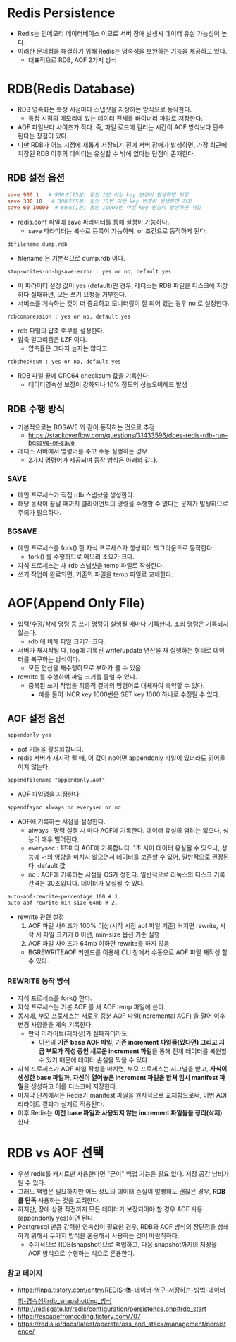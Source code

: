 # Redis Persistence
- Redis는 인메모리 데이터베이스 이므로 서버 장애 발생시 데이터 유실 가능성이 높다.
- 이러한 문제점을 해결하기 위해 Redis는 영속성을 보완하는 기능을 제공하고 있다.
  - 대표적으로 RDB, AOF 2가지 방식

# RDB(Redis Database)
- RDB 영속화는 특정 시점마다 스냅샷을 저장하는 방식으로 동작한다.
  - 특정 시점의 메모리에 있는 데이터 전체를 바이너리 파일로 저장한다. 
- AOF 파일보다 사이즈가 작다. 즉, 파일 로드에 걸리는 시간이 AOF 방식보다 단축된다는 장점이 있다.
- 다만 RDB가 어느 시점에 새롭게 저장되기 전에 서버 장애가 발생하면, 가장 최근에 저장된 RDB 이후의 데이터는 유실할 수 밖에 없다는 단점이 존재한다.

## RDB 설정 옵션
```conf
save 900 1   # 900초(15분) 동안 1번 이상 key 변경이 발생하면 저장 
save 300 10   # 300초(5분) 동안 10번 이상 key 변경이 발생하면 저장 
save 60 10000  # 60초(1분) 동안 10000번 이상 key 변경이 발생하면 저장 
```
- redis.conf 파일에 save 파라미터를 통해 설정이 가능하다.
  - save 파라미터는 복수로 등록이 가능하며, or 조건으로 동작하게 된다.
```
dbfilename dump.rdb
```
- filename 은 기본적으로 dump.rdb 이다.

```
stop-writes-on-bgsave-error : yes or no, default yes
```
- 이 파라미터 설정 값이 yes (default)인 경우, 레디스는 RDB 파일을 디스크에 저장하다 실패하면, 모든 쓰기 요청을 거부한다.
- 서비스를 계속하는 것이 더 중요하고 모니터링이 잘 되어 있는 경우 no 로 설정한다.
```
rdbcompression : yes or no, default yes
```
- rdb 파일의 압축 여부를 설정한다.
- 압축 알고리즘은 LZF 이다.
  - 압축률은 그다지 높지는 않다고
```
rdbchecksum : yes or no, default yes
```
- RDB 파일 끝에 CRC64 checksum 값을 기록한다. 
  - 데이터영속성 보장이 강화되나 10% 정도의 성능오버헤드 발생

## RDB 수행 방식
- 기본적으로는 BGSAVE 와 같이 동작하는 것으로 추정
  - https://stackoverflow.com/questions/31433596/does-redis-rdb-run-bgsave-or-save
- 레디스 서버에서 명령어를 주고 수동 실행하는 경우
  - 2가지 명령어가 제공되며 동작 방식은 아래와 같다.

### SAVE
- 메인 프로세스가 직접 rdb 스냅샷을 생성한다.
- 해당 동작이 끝날 때까지 클라이언트의 명령을 수행할 수 없다는 문제가 발생하므로 주의가 필요하다.
### BGSAVE
- 메인 프로세스를 fork() 한 자식 프로세스가 생성되어 백그라운드로 동작한다.
  - fork() 를 수행하므로 메모리 소요가 크다.
- 자식 프로세스는 새 rdb 스냅샷을 temp 파일로 작성한다.
- 쓰기 작업이 완료되면, 기존의 파일을 temp 파일로 교체한다.

# AOF(Append Only File)
- 입력/수정/삭제 명령 등 쓰기 명령이 실행될 때마다 기록한다. 조회 명령은 기록되지 않는다. 
  - rdb 에 비해 파일 크기가 크다.
- 서버가 재시작될 때, log에 기록된 write/update 연산을 재 실행하는 형태로 데이터를 복구하는 방식이다.
  - 모든 연산을 재수행하므로 부하가 클 수 있음
- rewrite 를 수행하여 파일 크기를 줄일 수 있다.
  - 중복된 쓰기 작업을 최종적 결과의 명령어로 대체하여 축약할 수 있다.
    - 예를 들어 INCR key 1000번은 SET key 1000 하나로 수정될 수 있다.

## AOF 설정 옵션
```
appendonly yes
```
- aof 기능을 활성화합니다.
 - redis 서버가 재시작 될 때, 이 값이 no이면 appendonly 파일이 있더라도 읽어들이지 않는다.

``` 
appendfilename "appendonly.aof" 
```
- AOF 파일명을 지정한다.
```
appendfsync always or everysec or no
```
- AOF에 기록하는 시점을 설정한다.
  - always : 명령 실행 시 마다 AOF에 기록한다. 데이터 유실의 염려는 없으나, 성능이 매우 떨어진다.
  - everysec : 1초마다 AOF에 기록합니다. 1초 사이 데이터 유실될 수 있으나, 성능에 거의 영향을 미치지 않으면서 데이터를 보존할 수 있어, 일반적으로 권장된다. default 값
  - no : AOF에 기록하는 시점을 OS가 정한다. 일반적으로 리눅스의 디스크 기록 간격은 30초입니다. 데이터가 유실될 수 있다.
```
auto-aof-rewrite-percentage 100 # 1. 
auto-aof-rewrite-min-size 64mb # 2.
```
- rewrite 관련 설정
  1. AOF 파일 사이즈가 100% 이상(시작 시점 aof 파일 기준) 커지면 rewrite, 시작 시 파일 크기가 0 이면, min-size 옵션 기준 실행
  2. AOF 파일 사이즈가 64mb 이하면 rewrite를 하지 않음
  -  BGREWRITEAOF 커멘드를 이용해 CLI 창에서 수동으로 AOF 파일 재작성 할 수 있다.

### REWRITE 동작 방식
- 자식 프로세스를 fork() 한다.
- 자식 프로세스는 기본 AOF 를 새 AOF temp 파일에 쓴다.
- 동시에, 부모 프로세스는 새로운 증분 AOF 파일(incremental AOF) 을 열어 이후 변경 사항들을 계속 기록한다.
  - 만약 리라이트(재작성)가 실패하더라도,
    - 이전의 **기존 base AOF 파일, 기존 increment 파일들(있다면) 그리고 지금 부모가 작성 중인 새로운 increment 파일**을 통해 전체 데이터를 복원할 수 있기 때문에 데이터 손실을 막을 수 있다.
- 자식 프로세스가 AOF 파일 작성을 마치면, 부모 프로세스는 시그널을 받고, **자식이 생성한 base 파일과, 자신이 열어놓은 increment 파일을 합쳐 임시 manifest 파일**을 생성하고 이를 디스크에 저장한다.
- 마지막 단계에서는 Redis가 manifest 파일을 원자적으로 교체함으로써, 이번 AOF 리라이트 결과가 실제로 적용된다.
- 이후 Redis는 **이전 base 파일과 사용되지 않는 increment 파일들을 정리(삭제)** 한다.

# RDB vs AOF 선택
- 우선 redis를 캐시로만 사용한다면 "굳이" 백업 기능은 필요 없다. 저장 공간 낭비가 될 수 있다.
- 그래도 백업은 필요하지만 어느 정도의 데이터 손실이 발생해도 괜찮은 경우, **RDB를 단독** 사용하는 것을 고려한다.
- 하지만, 장애 상황 직전까지 모든 데이터가 보장되어야 할 경우 AOF 사용(appendonly yes)하면 된다.
- Postgresql 만큼 강력한 영속성이 필요한 경우, RDB와 AOF 방식의 장단점을 상쇄하기 위해서 두가지 방식을 혼용해서 사용하는 것이 바람직하다.
  - 주기적으로 RDB(snapshot)으로 백업하고, 다음 snapshot까지의 저장을 AOF 방식으로 수행하는 식으로 혼용한다.

### 참고 페이지
- https://inpa.tistory.com/entry/REDIS-📚-데이터-영구-저장하는-방법-데이터의-영속성#rdb_snapshotting_방식
- http://redisgate.kr/redis/configuration/persistence.php#rdb_start
- https://escapefromcoding.tistory.com/707
- https://redis.io/docs/latest/operate/oss_and_stack/management/persistence/
